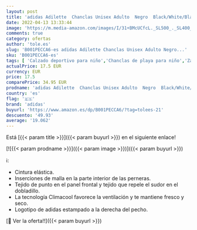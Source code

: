 ```yaml
---
layout: post
title: 'adidas Adilette  Chanclas Unisex Adulto  Negro  Black/White/Black   37 EU'
date: 2022-04-13 13:33:44
image: 'https://m.media-amazon.com/images/I/31+BMcUCfcL._SL500_._SL400_.jpg'
comments: true
category: ofertas
author: 'tole.es'
slug: 'B001PECCA6-es adidas Adilette Chanclas Unisex Adulto Negro...'
sku: 'B001PECCA6-es'
tags: [ 'Calzado deportivo para niño','Chanclas de playa para niño','Zapatillas y calzado deportivo para Niño','Zapatos','Zapatos - Niños','Zapatos y complementos','adidas','chanclas','🇪🇸', ]
actualPrice: 17.5 EUR
currency: EUR
price: 17.5
comparePrice: 34.95 EUR
prodname: 'adidas Adilette  Chanclas Unisex Adulto  Negro  Black/White/Black   37 EU'
country: 'es'
flag: '🇪🇸'
brand: 'adidas'
buyurl: 'https://www.amazon.es/dp/B001PECCA6/?tag=tolees-21'
descuento: '49.93'
average: '19.062'
---
```


Está [{{< param title >}}]({{< param buyurl >}}) en el siguiente enlace!

[![{{< param prodname >}}]({{< param image >}})]({{< param buyurl >}})

ℹ️:

- Cintura elástica.
- Inserciones de malla en la parte interior de las perneras.
- Tejido de punto en el panel frontal y tejido que repele el sudor en el dobladillo.
- La tecnología Climacool favorece la ventilación y te mantiene fresco y seco.
- Logotipo de adidas estampado a la derecha del pecho.

[🛒 Ver la oferta!!]({{< param buyurl >}})
